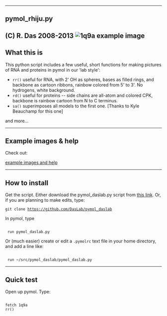 -----------------------
 pymol_rhiju.py    
-----------------------
(C) R. Das 2008-2013
![1q9a example image](https://raw.github.com/DasLab/pymol_daslab/master/1q9a.png)
------------
What this is
------------

This python script includes a few useful, short functions for making pictures of RNA and proteins in pymol in our 'lab style':

<ul>
<li><code>rr()</code>
 useful for RNA, with 2' OH as spheres, bases as filled rings, and backbone as cartoon ribbons, rainbow colored from 5' to 3'. No hydrogens, white background. 
</li>

<li>
<code>rd()</code>
 useful for proteins -- side chains are all-atom and colored CPK, backbone is rainbow cartoon from N to C terminus.
</li>

<li>
<code>sa()</code>
 superimposes all models to the first one. [Thanks to Kyle Beauchamp for this one]
</li>
</ul>

and more...

--------------
Example images & help
--------------
Check out: 

[example images and help](https://docs.google.com/document/d/1uWeEEGPjAceaw07ESf9bec-FrxW4Bx6jGaBqoHbSXuo/edit)


--------------
How to install
--------------

Get the script. Either download the pymol_daslab.py script from [this link](https://raw.github.com/DasLab/pymol_daslab/master/pymol_daslab.py).
Or, if you are planning to make edits, type:

<code>git clone https://github.com/DasLab/pymol_daslab</code>

In pymol, type 

<code>
 run pymol_daslab.py
</code>

Or (much easier) create or edit a <code>.pymolrc</code> text file in your home directory, and add a line like:

<code>
 run ~/src/pymol_daslab/pymol_daslab.py
</code>

--------------
Quick test
--------------

Open up pymol. Type:

<code>
fetch 1q9a
rr()
</code>

